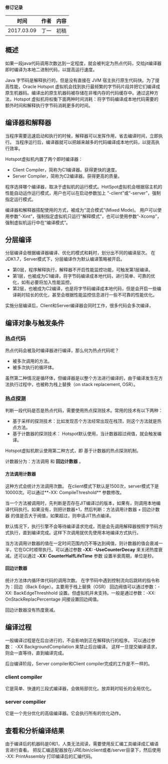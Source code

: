 **修订记录**

| 时间 | 作者 | 内容 |
|--------|--------|--------|
| 2017.03.09 | 丁一 | 初稿 |

## 概述
如果一段java代码调用次数达到一定程度，就会被判定为热点代码，交给jit编译器即时编译为本地二进制代码，以提高运行速度。

Java 字节码是解释执行的，但是没有直接在 JVM 宿主执行原生代码快。为了提高性能，Oracle Hotspot 虚拟机会找到执行最频繁的字节码片段并把它们编译成原生机器码。编译出的原生机器码被存储在非堆内存的代码缓存中。通过这种方法，Hotspot 虚拟机将权衡下面两种时间消耗：将字节码编译成本地代码需要的额外时间和解释执行字节码消耗更多的时间。

## 编译器和解释器
当程序需要迅速启动和执行的时候，解释器可以发挥作用，省去编译时间，立即执行。
当程序运行后，编译器就可以把越来越多的代码编译成本地代码，以提高执行效率。

Hotspot虚拟机内置了两个即时编译器：

- Client Compiler，简称为C1编译器。获得更快的速度。
- Server Compiler，简称为C2编译器。获得更高的质量。

程序选择哪个编译器，取决于虚拟机的运行模式。HotSpot虚拟机会根据宿主机的性能自动运作运行模式，用户也可以在启动参数加上
“-client”或“-server”，强制指定运行模式。

编译器和解释器搭配使用的方式，被成为“混合模式”(Mixed Mode)。
用户可以使用参数“-Xint”，强制指定虚拟机只运行“解释模式”，也可以使用参数“-Xcomp”，强制虚拟机运行中在“编译模式”。

## 分层编译
分层编译会根据编译器编译、优化的模式和耗时，划分出不同的编译层次。
在JDK1.7，Server模式下，分层编译作为默认编译策略被开启。

- 第0层，程序解释执行，解释器不开启性能监控功能，可触发第1层编译。
- 第1层，也被成为C1编译，将字节码编译成本地代码，进行简单、可靠的优化，如有必要将加入性能监控。
- 第2层，也被成为C2编译，也是将字节码编译成本地代码，但是会开启一些编译耗时较长的优化，甚至会根据性能监控信息进行一些不可靠的性能优化。

实施分层编译后，Client和Server编译器会同时工作，很多代码会多次编译，

## 编译对象与触发条件
### 热点代码
热点代码会被及时编译器进行编译，那么何为热点代码呢？

- 被多次调用的方法。
- 被多次执行的循环体。

虽然第二种情况是循环体，但编译器是以整个方法进行编译的，由于编译发生在方法执行过程中，也被称为栈上替换（on stack replacement, OSR）。

### 热点探测
判断一段代码是否是热点代码，需要使用热点探测技术。常用的技术有以下两种：

- 基于采样的探测技术：比如发现否个方法经常出现在栈顶，则这个方法就是热点方法。
- 基于计数器的探测技术： Hotspot默认使用，当计数器超过阀值，就会触发编译。

Hotspot虚拟机默认使用第二种方式，即 基于计数器的热点探测机制。

计数器分为：方法调用 和 **回边计数器** 。

#### 方法调用计数器
这种方式会统计方法调用次数。
在client模式下默认是1500次，server模式下是 10000次。可以通过**-XX: CompileThreshold** 参数修改。

当一个方法被调用时，先判断是否存在JIT编译过的版本，如果有，则调用本地编译代码执行。如果没有，则把计数器+1，然后判断：方法调用计数器 + 回边计数器 的值是否大于阀值，如果超过，则申请JIT热点编译。

默认情况下，执行引擎不会等待编译请求完成，而是会先调用解释器按照字节码方式执行，直到编译完成。这样下次调用就优先使用本地编译方式执行。

当方法调用计数器的值在一定时间范围内仍不等达到阀值，则计数器的值会衰减一半，它在GC时顺带执行。可以通过参数 
**-XX: -UseCounterDecay** 来关闭热度衰减。还可以通过 **-XX: CounterHalfLifeTime** 参数 设置半衰周期，单位是秒。

#### 回边计数器
统计方法体内循环体代码的调用次数。
在字节码中遇到控制流向后跳转的指令称为：回边（Back Edge）。主要用于栈上替换（OSR）
回边阀值可以通过参数：-XX: BackEdgeThreshhold 设置。但虚拟机并未支持。一般是通过参数：-XX: OnStackReplacPercentage 间接设置回边阀值。

回边计数器没有热度衰减。

## 编译过程
一般编译过程是在后台进行的，不会影响到正在解释执行的程序。 可以通过参数： -XX BackgroundCompilation 来禁止后台编译。
这样一旦提交编译请求，则会一直等待，直到编译完成。

后台编译阶段，Server compiler和Client compiler完成的工作是不一样的。

### client compiler
它是简单、快速的三段式编译器，会做局部优化。放弃耗时较长的全局优化。

### server compilier
它是一个充分优化的高级编译器。它会执行所有的优化动作。

## 查看和分析编译结果
由于编译后的机器码是0和1，人类无法阅读，需要使用反汇编工具编译成汇编语言进行查看。
把反汇编适配器放在/JRE/bin/client或者/server目录下，然后使用 -XX: PrintAssembly 打印编译后的汇编代码。










